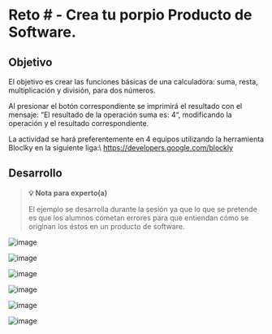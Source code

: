 # Reto # - Crea tu porpio Producto de Software.

## Objetivo

El objetivo es crear las funciones básicas de una calculadora: suma, resta, multiplicación y división, para dos números.

Al presionar el botón correspondiente se imprimirá  el resultado con el mensaje: “El resultado de la operación suma es: 4“, modificando la operación y el resultado correspondiente.

La actividad se hará preferentemente en 4 equipos utilizando la herramienta Bloclky en la siguiente liga:\ https://developers.google.com/blockly

## Desarrollo

>**💡 Nota para experto(a)**
>
> El ejemplo se desarrolla durante la sesión ya que lo que se pretende es que los alumnos cometan errores para que entiendan cómo se originan los éstos en un producto de software.

![image](https://user-images.githubusercontent.com/67882289/135353355-5ac1bd92-dfa4-488f-8458-62a7d6326cd0.png)

![image](https://user-images.githubusercontent.com/67882289/135353414-e569c7aa-079b-437b-b59e-eb563fdcb44a.png)

![image](https://user-images.githubusercontent.com/67882289/135353446-1aa6e98e-0543-48c4-b683-5bc7eae8c4ff.png)

![image](https://user-images.githubusercontent.com/67882289/135353496-354c6d1e-5035-48ce-984b-485bc4972a9a.png)

![image](https://user-images.githubusercontent.com/67882289/135353523-ac4f95d2-35e3-4ece-b68d-6e5f0778f2db.png)

![image](https://user-images.githubusercontent.com/67882289/135353572-9e062ae2-347c-4fae-8785-12452b5ba4b0.png)
